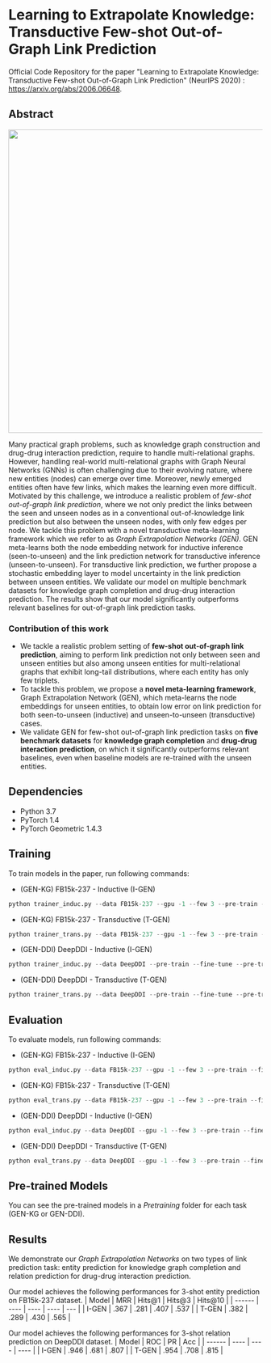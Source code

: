 # Learning to Extrapolate Knowledge:</br> Transductive Few-shot Out-of-Graph Link Prediction

Official Code Repository for the paper "Learning to Extrapolate Knowledge: Transductive Few-shot Out-of-Graph Link Prediction" (NeurIPS 2020) : https://arxiv.org/abs/2006.06648.

## Abstract

<p align="center">
<img width="600" src="https://user-images.githubusercontent.com/26034065/96733515-8046be80-13f4-11eb-8175-fe3e4af30458.png">
</p>

Many practical graph problems, such as knowledge graph construction and drug-drug interaction prediction, require to handle multi-relational graphs. However, handling real-world multi-relational graphs with Graph Neural Networks (GNNs) is often challenging due to their evolving nature, where new entities (nodes) can emerge over time. Moreover, newly emerged entities often have few links, which makes the learning even more difficult. Motivated by this challenge, we introduce a realistic problem of *few-shot out-of-graph link prediction*, where we not only predict the links between the seen and unseen nodes as in a conventional out-of-knowledge link prediction but also between the unseen nodes, with only few edges per node. We tackle this problem with a novel transductive meta-learning framework which we refer to as *Graph Extrapolation Networks (GEN)*. GEN meta-learns both the node embedding network for inductive inference (seen-to-unseen) and the link prediction network for transductive inference (unseen-to-unseen). For transductive link prediction, we further propose a stochastic embedding layer to model uncertainty in the link prediction between unseen entities. We validate our model on multiple benchmark datasets for knowledge graph completion and drug-drug interaction prediction. The results show that our model significantly outperforms relevant baselines for out-of-graph link prediction tasks.

### Contribution of this work

* We tackle a realistic problem setting of **few-shot out-of-graph link prediction**, aiming to perform link prediction not only between seen and unseen entities but also among unseen entities for multi-relational graphs that exhibit long-tail distributions, where each entity has only few triplets.
* To tackle this problem, we propose a **novel meta-learning framework**, Graph Extrapolation Network (GEN), which meta-learns the node embeddings for unseen entities, to obtain low error on link prediction for both seen-to-unseen (inductive) and unseen-to-unseen (transductive) cases.
* We validate GEN for few-shot out-of-graph link prediction tasks on **five benchmark datasets** for **knowledge graph completion** and **drug-drug interaction prediction**, on which it significantly outperforms relevant baselines, even when baseline models are re-trained with the unseen entities.

## Dependencies

* Python 3.7
* PyTorch 1.4
* PyTorch Geometric 1.4.3

## Training

To train models in the paper, run following commands:

* (GEN-KG) FB15k-237 - Inductive (I-GEN)

```python
python trainer_induc.py --data FB15k-237 --gpu -1 --few 3 --pre-train --fine-tune --model InducGEN --pre-train-model DistMult --score-function DistMult --margin 1 --seed 42 --evaluate-every 500 --pre-train-emb-size 100 --negative-sample 32 --model-tail log --max-few 10
```

* (GEN-KG) FB15k-237 - Transductive (T-GEN)

```python
python trainer_trans.py --data FB15k-237 --gpu -1 --few 3 --pre-train --fine-tune --model TransGEN --pre-train-model DistMult --score-function DistMult --margin 1 --seed 42 --evaluate-every 500 --pre-train-emb-size 100 --negative-sample 32 --model-tail log --max-few 10
```

* (GEN-DDI) DeepDDI - Inductive (I-GEN)

```python
python trainer_induc.py --data DeepDDI --pre-train --fine-tune --pre-train-model MPNN --n-epochs 5000 --evaluate-every 100 --model InducGEN --seed 42 --gpu -1 --few 3 --bases 200
```

* (GEN-DDI) DeepDDI - Transductive (T-GEN)

```python
python trainer_trans.py --data DeepDDI --pre-train --fine-tune --pre-train-model MPNN --n-epochs 5000 --evaluate-every 100 --model TransGEN --seed 42 --gpu -1 --few 3 --bases 200
```

## Evaluation

To evaluate models, run following commands:

* (GEN-KG) FB15k-237 - Inductive (I-GEN)

```python
python eval_induc.py --data FB15k-237 --gpu -1 --few 3 --pre-train --fine-tune --model InducGEN --pre-train-model DistMult --score-function DistMult --margin 1 --pre-train-emb-size 100 --negative-sample 32 --exp-name FB15k-237_Induc
```

* (GEN-KG) FB15k-237 - Transductive (T-GEN)

```python
python eval_trans.py --data FB15k-237 --gpu -1 --few 3 --pre-train --fine-tune --model TransGEN --pre-train-model DistMult --score-function DistMult --margin 1 --pre-train-emb-size 100 --negative-sample 32 --exp-name FB15k-237_Trans --mc-times 10
```

* (GEN-DDI) DeepDDI - Inductive (I-GEN)

```python
python eval_induc.py --data DeepDDI --gpu -1 --few 3 --pre-train --fine-tune --model InducGEN --pre-train-model MPNN --exp-name Deep-DDI_Induc --bases 200
```

* (GEN-DDI) DeepDDI - Transductive (T-GEN)

```python
python eval_trans.py --data DeepDDI --gpu -1 --few 3 --pre-train --fine-tune --model TransGEN --pre-train-model MPNN --exp-name Deep-DDI_Trans --bases 200 --mc-times 10
```

## Pre-trained Models

You can see the pre-trained models in a *Pretraining* folder for each task (GEN-KG or GEN-DDI).

## Results

We demonstrate our *Graph Extrapolation Networks* on two types of link prediction task: entity prediction for knowledge graph completion and relation prediction for drug-drug interaction prediction.

Our model achieves the following performances for 3-shot entity prediction on FB15k-237 dataset.
| Model     | MRR   | Hits@1    | Hits@3    | Hits@10   |
| ------    | ----  | ----      | ----      | ---       |
| I-GEN     | .367  | .281      | .407      | .537      |
| T-GEN     | .382  | .289      | .430      | .565      |

Our model achieves the following performances for 3-shot relation prediction on DeepDDI dataset.
| Model     | ROC   | PR    | Acc   |
| ------    | ----  | ----  | ----  |
| I-GEN     | .946  | .681  | .807  |
| T-GEN     | .954  | .708  | .815  |
